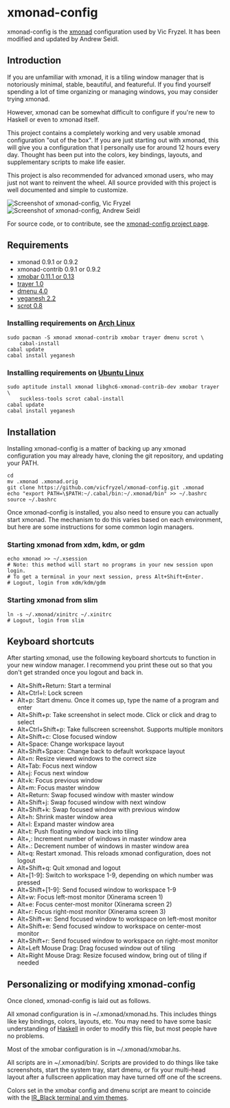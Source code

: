 # xmonad-config
xmonad-config is the [xmonad](http://xmonad.org/) configuration used by Vic Fryzel.
It has been modified and updated by Andrew Seidl.


## Introduction

If you are unfamiliar with xmonad, it is a tiling window manager that is
notoriously minimal, stable, beautiful, and featureful.  If you find yourself
spending a lot of time organizing or managing windows, you may consider trying
xmonad.

However, xmonad can be somewhat difficult to configure if you're new to
Haskell or even to xmonad itself.

This project contains a completely working and very usable xmonad
configuration "out of the box".  If you are just starting out with xmonad,
this will give you a configuration that I personally use for around 12 hours
every day.  Thought has been put into the colors, key bindings, layouts,
and supplementary scripts to make life easier.

This project is also recommended for advanced xmonad users, who may just not
want to reinvent the wheel.  All source provided with this project is well
documented and simple to customize.

![Screenshot of xmonad-config, Vic Fryzel](/vicfryzel/xmonad-config/raw/master/screenshot.png)
![Screenshot of xmonad-config, Andrew Seidl](/fersla/xmonad-config/raw/master/screenshot.png)

For source code, or to contribute, see the
[xmonad-config project page](http://github.com/vicfryzel/xmonad-config).


## Requirements

* xmonad 0.9.1 or 0.9.2
* xmonad-contrib 0.9.1 or 0.9.2
* [xmobar 0.11.1 or 0.13](http://projects.haskell.org/xmobar/)
* [trayer 1.0](http://fbpanel.sourceforge.net/)
* [dmenu 4.0](http://tools.suckless.org/dmenu/)
* [yeganesh 2.2](http://dmwit.com/yeganesh/)
* [scrot 0.8](http://freshmeat.net/projects/scrot/)

### Installing requirements on [Arch Linux](http://www.archlinux.org/)

    sudo pacman -S xmonad xmonad-contrib xmobar trayer dmenu scrot \
        cabal-install
    cabal update
    cabal install yeganesh

### Installing requirements on [Ubuntu Linux](http://www.ubuntu.com/)

    sudo aptitude install xmonad libghc6-xmonad-contrib-dev xmobar trayer \
        suckless-tools scrot cabal-install
    cabal update
    cabal install yeganesh
    

## Installation

Installing xmonad-config is a matter of backing up any xmonad configuration
you may already have, cloning the git repository, and updating your PATH.

    cd
    mv .xmonad .xmonad.orig
    git clone https://github.com/vicfryzel/xmonad-config.git .xmonad
    echo "export PATH=\$PATH:~/.cabal/bin:~/.xmonad/bin" >> ~/.bashrc
    source ~/.bashrc

Once xmonad-config is installed, you also need to ensure you can actually
start xmonad.  The mechanism to do this varies based on each environment, but
here are some instructions for some common login managers.

### Starting xmonad from xdm, kdm, or gdm

    echo xmonad >> ~/.xsession
    # Note: this method will start no programs in your new session upon login.
    # To get a terminal in your next session, press Alt+Shift+Enter.
    # Logout, login from xdm/kdm/gdm

### Starting xmonad from slim

    ln -s ~/.xmonad/xinitrc ~/.xinitrc
    # Logout, login from slim


## Keyboard shortcuts

After starting xmonad, use the following keyboard shortcuts to function in
your new window manager.  I recommend you print these out so that you don't
get stranded once you logout and back in.

* Alt+Shift+Return: Start a terminal
* Alt+Ctrl+l: Lock screen
* Alt+p: Start dmenu.  Once it comes up, type the name of a program and enter
* Alt+Shift+p: Take screenshot in select mode. Click or click and drag to select
* Alt+Ctrl+Shift+p: Take fullscreen screenshot. Supports multiple monitors
* Alt+Shift+c: Close focused window
* Alt+Space: Change workspace layout
* Alt+Shift+Space: Change back to default workspace layout
* Alt+n: Resize viewed windows to the correct size
* Alt+Tab: Focus next window
* Alt+j: Focus next window
* Alt+k: Focus previous window
* Alt+m: Focus master window
* Alt+Return: Swap focused window with master window
* Alt+Shift+j: Swap focused window with next window
* Alt+Shift+k: Swap focused window with previous window
* Alt+h: Shrink master window area
* Alt+l: Expand master window area
* Alt+t: Push floating window back into tiling
* Alt+,: Increment number of windows in master window area
* Alt+.: Decrement number of windows in master window area
* Alt+q: Restart xmonad. This reloads xmonad configuration, does not logout
* Alt+Shift+q: Quit xmonad and logout
* Alt+[1-9]: Switch to workspace 1-9, depending on which number was pressed
* Alt+Shift+[1-9]: Send focused window to workspace 1-9
* Alt+w: Focus left-most monitor (Xinerama screen 1)
* Alt+e: Focus center-most monitor (Xinerama screen 2)
* Alt+r: Focus right-most monitor (Xinerama screen 3)
* Alt+Shift+w: Send focused window to workspace on left-most monitor
* Alt+Shift+e: Send focused window to workspace on center-most monitor
* Alt+Shift+r: Send focused window to workspace on right-most monitor
* Alt+Left Mouse Drag: Drag focused window out of tiling
* Alt+Right Mouse Drag: Resize focused window, bring out of tiling if needed


## Personalizing or modifying xmonad-config

Once cloned, xmonad-config is laid out as follows.

All xmonad configuration is in ~/.xmonad/xmonad.hs.  This includes
things like key bindings, colors, layouts, etc.  You may need to have some
basic understanding of [Haskell](http://www.haskell.org/haskellwiki/Haskell)
in order to modify this file, but most people have no problems.

Most of the xmobar configuration is in ~/.xmonad/xmobar.hs.

All scripts are in ~/.xmonad/bin/.  Scripts are provided to do things like
take screenshots, start the system tray, start dmenu, or fix your multi-head
layout after a fullscreen application may have turned off one of the screens. 

Colors set in the xmobar config and dmenu script are meant to coincide with the
[IR_Black terminal and vim themes](http://blog.infinitered.com/entries/show/6).
